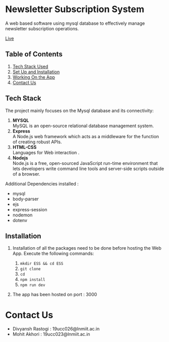 # Newsletter Subscription System
A web based software using mysql database to effectively manage newsletter subscription operations.


[Live](https://newsletter-subscription-system.herokuapp.com/)
## Table of Contents
1. [Tech Stack Used](#tech-stack)
2. [Set Up and Installation](#installation)
3. [Working On the App](#working-with-the-react-app)
4. [Contact Us](#contact-us)

## Tech Stack
The project mainly focuses on the Mysql database and its connectivity:
1. **MYSQL** <br>
MySQL is an open-source relational database management system.
2. **Express** <br>
A Node.js web framework which acts as a middleware for the function of creating robust APIs.
3. **HTML-CSS**<br>
Languages for Web interaction .
4. **Nodejs**<br>
Node.js is a free, open-sourced JavaScript run-time environment that lets developers write command line tools and server-side scripts outside of a browser.
<p> Additional Dependencies installed :</p>
<ul>
<li>mysql
<li>body-parser
<li>ejs
<li>express-session
<li>nodemon
<li>dotenv
</ul>

## Installation

1. Installation of all the packages need to be done before hosting the Web App. Execute the following commands:
    1. `mkdir ESS && cd ESS`
    2. `git clone `
    3. `cd `
    4. `npm install`
    5. `npm run dev`


2. The app has been hosted on port : 3000 


# Contact Us
<ul>
<li> Divyansh Rastogi       : 19ucc026@lnmiit.ac.in
<li> Mohit Akhori       : 19ucc023@lnmiit.ac.in

</ul>
